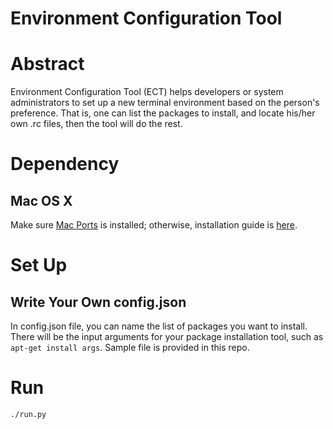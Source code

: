 # Environment Configuration Tool

# Abstract
Environment Configuration Tool (ECT) helps developers or system administrators to set up a new terminal environment based on the person's preference. That is, one can list the packages to install, and locate his/her own .rc files, then the tool will do the rest.

# Dependency

## Mac OS X

Make sure [Mac Ports](https://www.macports.org/) is installed; otherwise, installation guide is [here](https://guide.macports.org/).

# Set Up

## Write Your Own config.json

In config.json file, you can name the list of packages you want to install. There will be the input arguments for your package installation tool, such as `apt-get install args`. Sample file is provided in this repo.

# Run

```
./run.py
```
